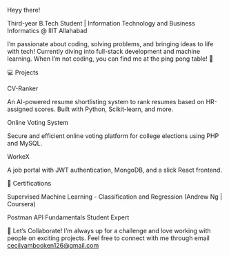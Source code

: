 Heyy there!


Third-year B.Tech Student | Information Technology and Business Informatics @ IIIT Allahabad

I’m passionate about coding, solving problems, and bringing ideas to life with tech! Currently diving into full-stack development and machine learning. When I’m not coding, you can find me at the ping pong table! 🏓


💻 Projects

CV-Ranker

An AI-powered resume shortlisting system to rank resumes based on HR-assigned scores. Built with Python, Scikit-learn, and more.

Online Voting System

Secure and efficient online voting platform for college elections using PHP and MySQL.

WorkeX

A job portal with JWT authentication, MongoDB, and a slick React frontend.

🎯 Certifications

Supervised Machine Learning - Classification and Regression (Andrew Ng | Coursera)

Postman API Fundamentals Student Expert


🤝 Let’s Collaborate!
I’m always up for a challenge and love working with people on exciting projects. Feel free to connect with me through email cecilyambooken126@gmail.com



